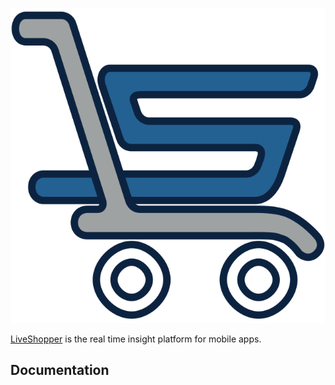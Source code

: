 ![LiveShopper](https://raw.githubusercontent.com/liveshopper/liveshopper-sdk-ios/master/docs/images/logo.svg?v=1&sanitize=true)

[LiveShopper](https://liveshopper.com) is the real time insight platform for mobile apps.

## Documentation
